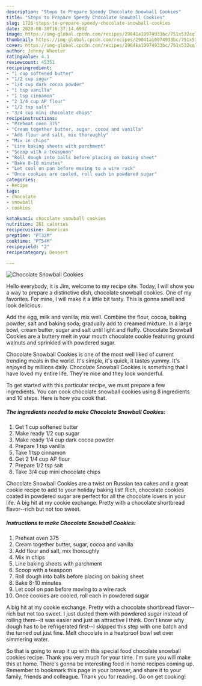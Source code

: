 ```yaml
---
description: "Steps to Prepare Speedy Chocolate Snowball Cookies"
title: "Steps to Prepare Speedy Chocolate Snowball Cookies"
slug: 1726-steps-to-prepare-speedy-chocolate-snowball-cookies
date: 2020-08-30T16:37:14.699Z
image: https://img-global.cpcdn.com/recipes/29041a10974933bc/751x532cq70/chocolate-snowball-cookies-recipe-main-photo.jpg
thumbnail: https://img-global.cpcdn.com/recipes/29041a10974933bc/751x532cq70/chocolate-snowball-cookies-recipe-main-photo.jpg
cover: https://img-global.cpcdn.com/recipes/29041a10974933bc/751x532cq70/chocolate-snowball-cookies-recipe-main-photo.jpg
author: Johnny Wheeler
ratingvalue: 4.1
reviewcount: 45351
recipeingredient:
- "1 cup softened butter"
- "1/2 cup sugar"
- "1/4 cup dark cocoa powder"
- "1 tsp vanilla"
- "1 tsp cinnamon"
- "2 1/4 cup AP flour"
- "1/2 tsp salt"
- "3/4 cup mini chocolate chips"
recipeinstructions:
- "Preheat oven 375"
- "Cream together butter, sugar, cocoa and vanilla"
- "Add flour and salt, mix thoroughly"
- "Mix in chips"
- "Line baking sheets with parchment"
- "Scoop with a teaspoon"
- "Roll dough into balls before placing on baking sheet"
- "Bake 8-10 minutes"
- "Let cool on pan before moving to a wire rack"
- "Once cookies are cooled, roll each in powdered sugar"
categories:
- Recipe
tags:
- chocolate
- snowball
- cookies

katakunci: chocolate snowball cookies 
nutrition: 261 calories
recipecuisine: American
preptime: "PT32M"
cooktime: "PT54M"
recipeyield: "2"
recipecategory: Dessert

---
```



![Chocolate Snowball Cookies](https://img-global.cpcdn.com/recipes/29041a10974933bc/751x532cq70/chocolate-snowball-cookies-recipe-main-photo.jpg)

Hello everybody, it is Jim, welcome to my recipe site. Today, I will show you a way to prepare a distinctive dish, chocolate snowball cookies. One of my favorites. For mine, I will make it a little bit tasty. This is gonna smell and look delicious.

Add the egg, milk and vanilla; mix well. Combine the flour, cocoa, baking powder, salt and baking soda; gradually add to creamed mixture. In a large bowl, cream butter, sugar and salt until light and fluffy. Chocolate Snowball Cookies are a buttery melt in your mouth chocolate cookie featuring ground walnuts and sprinkled with powdered sugar.

Chocolate Snowball Cookies is one of the most well liked of current trending meals in the world. It's simple, it's quick, it tastes yummy. It's enjoyed by millions daily. Chocolate Snowball Cookies is something that I have loved my entire life. They're nice and they look wonderful.


To get started with this particular recipe, we must prepare a few ingredients. You can cook chocolate snowball cookies using 8 ingredients and 10 steps. Here is how you cook that.

<!--inarticleads1-->

##### The ingredients needed to make Chocolate Snowball Cookies:

1. Get 1 cup softened butter
1. Make ready 1/2 cup sugar
1. Make ready 1/4 cup dark cocoa powder
1. Prepare 1 tsp vanilla
1. Take 1 tsp cinnamon
1. Get 2 1/4 cup AP flour
1. Prepare 1/2 tsp salt
1. Take 3/4 cup mini chocolate chips


Chocolate Snowball Cookies are a twist on Russian tea cakes and a great cookie recipe to add to your holiday baking list! Rich, chocolate cookies coated in powdered sugar are perfect for all the chocolate lovers in your life. A big hit at my cookie exchange. Pretty with a chocolate shortbread flavor--rich but not too sweet. 

<!--inarticleads2-->

##### Instructions to make Chocolate Snowball Cookies:

1. Preheat oven 375
1. Cream together butter, sugar, cocoa and vanilla
1. Add flour and salt, mix thoroughly
1. Mix in chips
1. Line baking sheets with parchment
1. Scoop with a teaspoon
1. Roll dough into balls before placing on baking sheet
1. Bake 8-10 minutes
1. Let cool on pan before moving to a wire rack
1. Once cookies are cooled, roll each in powdered sugar


A big hit at my cookie exchange. Pretty with a chocolate shortbread flavor--rich but not too sweet. I just dusted them with powdered sugar instead of rolling them--it was easier and just as attractive I think. Don&#39;t know why dough has to be refrigerated first--I skipped this step with one batch and the turned out just fine. Melt chocolate in a heatproof bowl set over simmering water. 

So that is going to wrap it up with this special food chocolate snowball cookies recipe. Thank you very much for your time. I'm sure you will make this at home. There's gonna be interesting food in home recipes coming up. Remember to bookmark this page in your browser, and share it to your family, friends and colleague. Thank you for reading. Go on get cooking!
